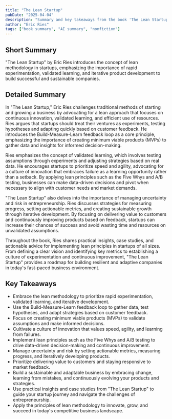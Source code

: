 ```yaml
---
title: "The Lean Startup"
pubDate: "2025-04-04"
description: "Summary and key takeaways from the book 'The Lean Startup' by Eric Ries."
author: "Eric Ries"
tags: ["book summary", "AI summary", "nonfiction"]
---
```


## Short Summary
"The Lean Startup" by Eric Ries introduces the concept of lean methodology in startups, emphasizing the importance of rapid experimentation, validated learning, and iterative product development to build successful and sustainable companies.

## Detailed Summary
In "The Lean Startup," Eric Ries challenges traditional methods of starting and growing a business by advocating for a lean approach that focuses on continuous innovation, validated learning, and efficient use of resources. Ries argues that startups should treat their ventures as experiments, testing hypotheses and adapting quickly based on customer feedback. He introduces the Build-Measure-Learn feedback loop as a core principle, emphasizing the importance of creating minimum viable products (MVPs) to gather data and insights for informed decision-making.

Ries emphasizes the concept of validated learning, which involves testing assumptions through experiments and adjusting strategies based on real data. He encourages startups to prioritize speed and agility, advocating for a culture of innovation that embraces failure as a learning opportunity rather than a setback. By applying lean principles such as the Five Whys and A/B testing, businesses can make data-driven decisions and pivot when necessary to align with customer needs and market demands.

"The Lean Startup" also delves into the importance of managing uncertainty and risk in entrepreneurship. Ries discusses strategies for measuring progress, setting actionable metrics, and creating sustainable growth through iterative development. By focusing on delivering value to customers and continuously improving products based on feedback, startups can increase their chances of success and avoid wasting time and resources on unvalidated assumptions.

Throughout the book, Ries shares practical insights, case studies, and actionable advice for implementing lean principles in startups of all sizes. From defining a clear vision and identifying key metrics to establishing a culture of experimentation and continuous improvement, "The Lean Startup" provides a roadmap for building resilient and adaptive companies in today's fast-paced business environment.

## Key Takeaways
- Embrace the lean methodology to prioritize rapid experimentation, validated learning, and iterative development.
- Use the Build-Measure-Learn feedback loop to gather data, test hypotheses, and adapt strategies based on customer feedback.
- Focus on creating minimum viable products (MVPs) to validate assumptions and make informed decisions.
- Cultivate a culture of innovation that values speed, agility, and learning from failures.
- Implement lean principles such as the Five Whys and A/B testing to drive data-driven decision-making and continuous improvement.
- Manage uncertainty and risk by setting actionable metrics, measuring progress, and iteratively developing products.
- Prioritize delivering value to customers and staying responsive to market feedback.
- Build a sustainable and adaptable business by embracing change, learning from mistakes, and continuously evolving your products and strategies.
- Use practical insights and case studies from "The Lean Startup" to guide your startup journey and navigate the challenges of entrepreneurship.
- Apply the principles of lean methodology to innovate, grow, and succeed in today's competitive business landscape.
